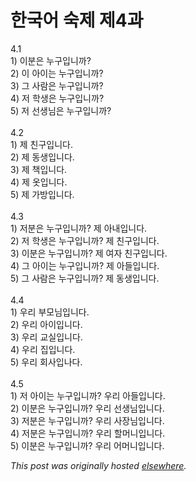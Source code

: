 # 한국어 숙제 제4과

<p>4.1<br>1) 이분은 누구입니까?<br>2) 이 아이는 누구입니까?<br>3) 그 사람은 누구입니까?<br>4) 저 학생은 누구입니까?<br>5) 저 선생님은 누구입니까?<br><br>4.2<br>1) 제 친구입니다.<br>2) 제 동생입니다.<br>3) 제 책입니다.<br>4) 제 옷입니다.<br>5) 제 가방입니다.<br><br>4.3<br>1) 저분은 누구입니까?  제 아내입니다.<br>2) 저 학생은 누구입니까?  제 친구입니다.<br>3) 이분은 누구입니까?  제 여자 친구입니다.<br>4) 그 아이는 누구입니까?  제 아들입니다.<br>5) 그 사람은 누구입니까?  제 동생입니다.<br><br>4.4<br>1) 우리 부모님입니다.<br>2) 우리 아이입니다.<br>3) 우리 교실입니다.<br>4) 우리 집입니다.<br>5) 우리 회사입나다.<br><br>4.5<br>1) 저 아이는 누구입니까?  우리 아들입니다.<br>2) 이분은 누구입니까?  우리 선생님입니다.<br>3) 저분은 누구입니까?  우리 사장님입니다.<br>4) 저분은 누구입니까?  우리 할머니입니다.<br>5) 이분은 누구입니까?  우리 어머니입니다.</p>


*This post was originally hosted [elsewhere](http://planspace.blogspot.com/2008/12/4.html).*
